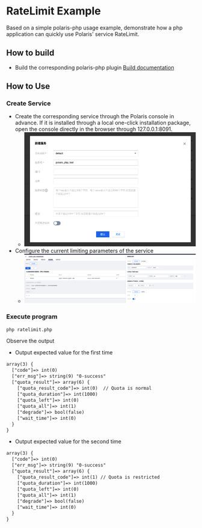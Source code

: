 # RateLimit Example

Based on a simple polaris-php usage example, demonstrate how a php application can quickly use Polaris' service RateLimit.

## How to build

- Build the corresponding polaris-php plugin [Build documentation](../../doc/HowToBuild.md)

## How to Use

### Create Service

- Create the corresponding service through the Polaris console in advance. If it is installed through a local one-click installation package, open the console directly in the browser through 127.0.0.1:8091.
  - ![create_service](./image/create_php_service.png)
- Configure the current limiting parameters of the service
  - ![setting_ratelimit](./image/setting_ratelimit_rule.png)


### Execute program

```shell
php ratelimit.php
```

Observe the output

- Output expected value for the first time

```
array(3) {
  ["code"]=> int(0)
  ["err_msg"]=> string(9) "0-success"
  ["quota_result"]=> array(6) {
    ["quota_result_code"]=> int(0)  // Quota is normal
    ["quota_duration"]=> int(1000)
    ["quota_left"]=> int(0)
    ["quota_all"]=> int(1)
    ["degrade"]=> bool(false)
    ["wait_time"]=> int(0)
  }
}
```

- Output expected value for the second time

```
array(3) {
  ["code"]=> int(0)
  ["err_msg"]=> string(9) "0-success"
  ["quota_result"]=> array(6) {
    ["quota_result_code"]=> int(1) // Quota is restricted
    ["quota_duration"]=> int(1000)
    ["quota_left"]=> int(0)
    ["quota_all"]=> int(1)
    ["degrade"]=> bool(false)
    ["wait_time"]=> int(0)
  }
}
```